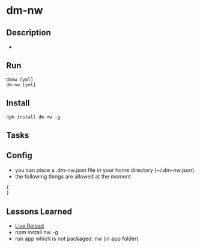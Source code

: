# dm-nw

## Description
*

## Run
```
dmnw [yml]
dm-nw [yml]
```

## Install

```
npm install dm-nw -g
```

## Tasks

## Config
* you can place a .dm-nw.json file in your home directory (~/.dm-nw.json)
* the following things are allowed at the moment
```javascript
{
}
```

## Lessons Learned
- [Live Reload](https://github.com/nwjs/nw.js/wiki/Livereload-nw.js-on-changes)
- npm install nw -g
- run app which is not packaged: nw (in app folder)
